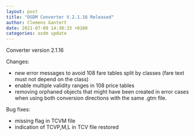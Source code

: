 ```yaml
---
layout: post
title: "OSDM Converter V.2.1.16 Released"
author: Clemens Gantert
date: 2021-07-09 14:30:33 +0100
categories: osdm update
---
```


Converter version 2.1.16

Changes:

- new error messages to avoid 108 fare tables split by classes (fare text must not depend on the class)
- enable multiple validity ranges in 108 price tables
- removing orphaned objects that might have been created in error cases when using both conversion directions with the same .gtm file.

Bug fixes:

- missing flag in TCVM file
- indication of TCVP,M,L in TCV file restored
